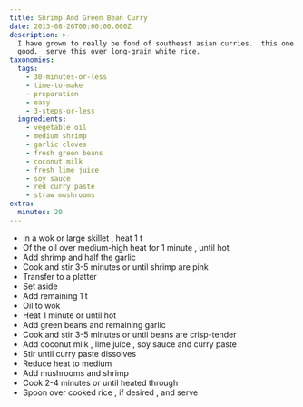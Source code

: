 ```yaml
---
title: Shrimp And Green Bean Curry
date: 2013-08-26T00:00:00.000Z
description: >-
  I have grown to really be fond of southeast asian curries.  this one is really
  good.  serve this over long-grain white rice.
taxonomies:
  tags:
    - 30-minutes-or-less
    - time-to-make
    - preparation
    - easy
    - 3-steps-or-less
  ingredients:
    - vegetable oil
    - medium shrimp
    - garlic cloves
    - fresh green beans
    - coconut milk
    - fresh lime juice
    - soy sauce
    - red curry paste
    - straw mushrooms
extra:
  minutes: 20
---
```

 - In a wok or large skillet , heat 1 t
 - Of the oil over medium-high heat for 1 minute , until hot
 - Add shrimp and half the garlic
 - Cook and stir 3-5 minutes or until shrimp are pink
 - Transfer to a platter
 - Set aside
 - Add remaining 1 t
 - Oil to wok
 - Heat 1 minute or until hot
 - Add green beans and remaining garlic
 - Cook and stir 3-5 minutes or until beans are crisp-tender
 - Add coconut milk , lime juice , soy sauce and curry paste
 - Stir until curry paste dissolves
 - Reduce heat to medium
 - Add mushrooms and shrimp
 - Cook 2-4 minutes or until heated through
 - Spoon over cooked rice , if desired , and serve
